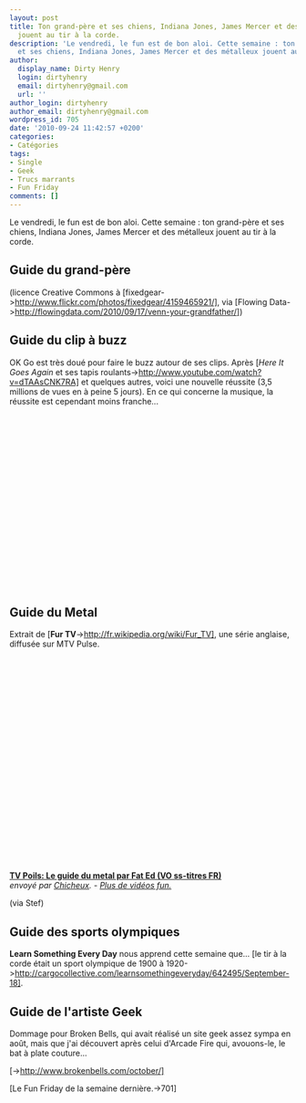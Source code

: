 ```yaml
---
layout: post
title: Ton grand-père et ses chiens, Indiana Jones, James Mercer et des métalleux
  jouent au tir à la corde.
description: 'Le vendredi, le fun est de bon aloi. Cette semaine : ton grand-père
  et ses chiens, Indiana Jones, James Mercer et des métalleux jouent au tir à la corde.'
author:
  display_name: Dirty Henry
  login: dirtyhenry
  email: dirtyhenry@gmail.com
  url: ''
author_login: dirtyhenry
author_email: dirtyhenry@gmail.com
wordpress_id: 705
date: '2010-09-24 11:42:57 +0200'
categories:
- Catégories
tags:
- Single
- Geek
- Trucs marrants
- Fun Friday
comments: []
---
```

Le vendredi, le fun est de bon aloi. Cette semaine : ton grand-père et ses chiens, Indiana Jones, James Mercer et des métalleux jouent au tir à la corde.

<h2>Guide du grand-père</h2>

<img388>

(licence Creative Commons à [fixedgear->http://www.flickr.com/photos/fixedgear/4159465921/], via [Flowing Data->http://flowingdata.com/2010/09/17/venn-your-grandfather/])

<h2>Guide du clip à buzz</h2>

OK Go est très doué pour faire le buzz autour de ses clips. Après [*Here It Goes Again* et ses tapis roulants->http://www.youtube.com/watch?v=dTAAsCNK7RA] et quelques autres, voici une nouvelle réussite (3,5 millions de vues en à peine 5 jours). En ce qui concerne la musique, la réussite est cependant moins franche... 

<object width="500" height="306"><param name="movie" value="http://www.youtube.com/v/nHlJODYBLKs?fs=1&hl=fr_FR"></param><param name="allowFullScreen" value="true"></param><param name="allowscriptaccess" value="always"></param><embed src="http://www.youtube.com/v/nHlJODYBLKs?fs=1&hl=fr_FR" type="application/x-shockwave-flash" allowscriptaccess="always" allowfullscreen="true" width="500" height="306"></embed></object>

<h2>Guide du Metal</h2>

Extrait de [__Fur TV__->http://fr.wikipedia.org/wiki/Fur_TV], une série anglaise, diffusée sur MTV Pulse.

<object width="500" height="375"><param name="movie" value="http://www.dailymotion.com/swf/video/x814ev?width=500&theme=default&foreground=%23F7FFFD&highlight=%23FFC300&background=%23171D1B&start=&animatedTitle=&additionalInfos=0&autoPlay=0&hideInfos=0"></param><param name="allowFullScreen" value="true"></param><param name="allowScriptAccess" value="always"></param><embed type="application/x-shockwave-flash" src="http://www.dailymotion.com/swf/video/x814ev?width=500&theme=default&foreground=%23F7FFFD&highlight=%23FFC300&background=%23171D1B&start=&animatedTitle=&additionalInfos=0&autoPlay=0&hideInfos=0" width="500" height="375" allowfullscreen="true" allowscriptaccess="always"></embed></object><br /><b><a href="http://www.dailymotion.com/video/x814ev_tv-poils-le-guide-du-metal-par-fat_fun">TV Poils: Le guide du metal par Fat Ed (VO ss-titres FR)</a></b><br /><i>envoy&eacute; par <a href="http://www.dailymotion.com/Chicheux">Chicheux</a>. - <a href="http://www.dailymotion.com/fr/channel/fun">Plus de vid&eacute;os fun.</a></i>

(via Stef)

<h2>Guide des sports olympiques</h2>

__Learn Something Every Day__ nous apprend cette semaine que... [le tir à la corde était un sport olympique de 1900 à 1920->http://cargocollective.com/learnsomethingeveryday/642495/September-18].

<h2>Guide de l'artiste Geek</h2>

Dommage pour Broken Bells, qui avait réalisé un site geek assez sympa en août, mais que j'ai découvert après celui d'Arcade Fire qui, avouons-le, le bat à plate couture...

[<img389>->http://www.brokenbells.com/october/]

[Le Fun Friday de la semaine dernière.->701]
